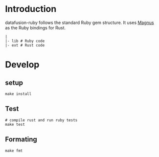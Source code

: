 # Introduction

datafusion-ruby follows the standard Ruby gem structure. It uses [Magnus](https://github.com/matsadler/magnus) as the Ruby bindings for Rust.

```
|
|- lib # Ruby code
|- ext # Rust code
```

# Develop

## setup

```
make install
```

## Test

```
# compile rust and run ruby tests
make test
```

## Formating

```
make fmt
```
